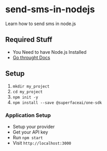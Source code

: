 # send-sms-in-nodejs

Learn how to send sms in node.js

## Required Stuff

- You Need to have Node.js Installed
- [Go throught Docs](https://superface.ai/docs)

## Setup

1. `mkdir my_project`
2. `cd my_project`
3. `npm init -y`
4. `npm install --save @superfaceai/one-sdk`

### Application Setup

- Setup your provider
- Get your API key
- Run `npm start`
- Visit `http://localhost:3000`

